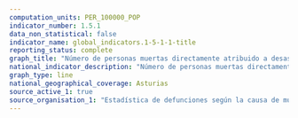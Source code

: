 ```yaml
---
computation_units: PER_100000_POP
indicator_number: 1.5.1
data_non_statistical: false
indicator_name: global_indicators.1-5-1-1-title
reporting_status: complete
graph_title: "Número de personas muertas directamente atribuido a desastres por cada 100.000 habitantes"
national_indicator_description: "Número de personas muertas directamente atribuido a desastres por cada 100.000 habitantes"
graph_type: line
national_geographical_coverage: Asturias
source_active_1: true
source_organisation_1: "Estadística de defunciones según la causa de muerte, INE"
---
```

